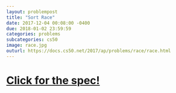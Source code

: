 ```yaml
---
layout: problempost
title: "Sort Race"
date: 2017-12-04 00:08:00 -0400
due: 2018-01-02 23:59:59
categories: problems
subcategories: cs50
image: race.jpg
outurl: https://docs.cs50.net/2017/ap/problems/race/race.html
---
```


# [Click for the spec!]({{page.outurl}})
